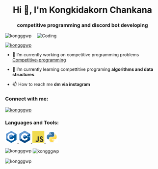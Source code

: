 <h1 align="center">Hi 👋, I'm Kongkidakorn Chankana</h1>
<h3 align="center">competitive programming and discord bot developing</h3>
<img align="right" alt="Coding" width="400" src="https://raw.githubusercontent.com/gist/Chuncheonian/0b458eb00f72d648e65d69ab08ca16b8/raw/91dfc8ec23b03cae760d6635d397aaf879f51c16/shiba.gif">
<p align="left"> <img src="https://komarev.com/ghpvc/?username=kongggwp&label=Profile%20views&color=0e75b6&style=flat" alt="kongggwp" /> </p>

<p align="left"> <a href="https://github.com/ryo-ma/github-profile-trophy"><img src="https://github-profile-trophy.vercel.app/?username=kongggwp" alt="kongggwp" /></a> </p>

- 🔭 I’m currently working on competitive programming problems [Competitive-programming](https://github.com/kongggwp/Competitive-programming)

- 🌱 I’m currently learning compettitive programing **algorithms and data structures**

- 📫 How to reach me **dm via instagram**

<h3 align="left">Connect with me:</h3>
<p align="left">
<a href="https://instagram.com/kongggwp" target="blank"><img align="center" src="https://raw.githubusercontent.com/rahuldkjain/github-profile-readme-generator/master/src/images/icons/Social/instagram.svg" alt="kongggwp" height="30" width="40" /></a>
</p>

<h3 align="left">Languages and Tools:</h3>
<p align="left"> <a href="https://www.cprogramming.com/" target="_blank" rel="noreferrer"> <img src="https://raw.githubusercontent.com/devicons/devicon/master/icons/c/c-original.svg" alt="c" width="40" height="40"/> </a> <a href="https://www.w3schools.com/cpp/" target="_blank" rel="noreferrer"> <img src="https://raw.githubusercontent.com/devicons/devicon/master/icons/cplusplus/cplusplus-original.svg" alt="cplusplus" width="40" height="40"/> </a> <a href="https://developer.mozilla.org/en-US/docs/Web/JavaScript" target="_blank" rel="noreferrer"> <img src="https://raw.githubusercontent.com/devicons/devicon/master/icons/javascript/javascript-original.svg" alt="javascript" width="40" height="40"/> </a> <a href="https://www.python.org" target="_blank" rel="noreferrer"> <img src="https://raw.githubusercontent.com/devicons/devicon/master/icons/python/python-original.svg" alt="python" width="40" height="40"/> </a> </p>

<p><img align="left" src="https://github-readme-stats.vercel.app/api/top-langs?username=kongggwp&show_icons=true&locale=en&layout=compact" alt="kongggwp" /></p>

<p>&nbsp;<img align="center" src="https://github-readme-stats.vercel.app/api?username=kongggwp&show_icons=true&locale=en" alt="kongggwp" /></p>

<p><img align="center" src="https://github-readme-streak-stats.herokuapp.com/?user=kongggwp&" alt="kongggwp" /></p>
